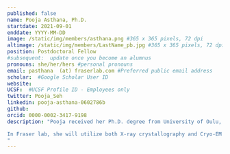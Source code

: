 ```yaml
---
published: false
name: Pooja Asthana, Ph.D.
startdate: 2021-09-01
enddate: YYYY-MM-DD
image: /static/img/members/asthana.png #365 x 365 pixels, 72 dpi
altimage: /static/img/members/LastName_pb.jpg #365 x 365 pixels, 72 dpi
position: Postdoctoral Fellow
#subsequent:  update once you become an alumnus
pronouns: she/her/hers #personal pronouns
email: pasthana  (at) fraserlab.com #Preferred public email address
scholar:  #Google Scholar User ID
website:
UCSF:  #UCSF Profile ID - Employees only
twitter: Pooja_Seh
linkedin: pooja-asthana-0602786b
github:
orcid: 0000-0002-3417-9198
description: "Pooja received her Ph.D. degree from University of Oulu, Finland. Her thesis was focused on the structural characterization of Mycobacterial membrane proteins using X-ray crystallography and SAXS.

In Fraser lab, she will utilize both X-ray crystallography and Cryo-EM to study the drug complexes of tubulin and understand the molecular mechanism of resistance of anti-parasitic drugs. Outside lab, she enjoys long walks and board games.
"
---
```

